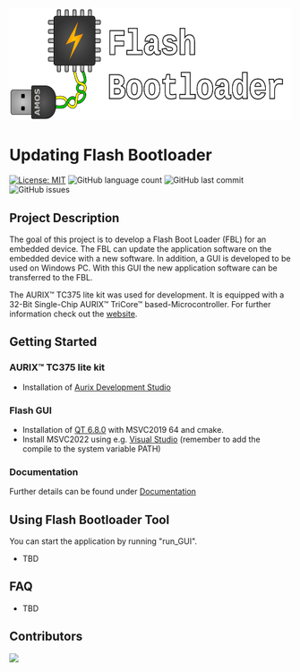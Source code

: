 <h1 align="center">
  <img src="./Deliverables/sprint-01/team-logo.png" alt="Flash Boot Loader Teamlogo" height="200"/>
</h1>

# Updating Flash Bootloader
[![License: MIT](https://img.shields.io/badge/License-MIT-yellow.svg)](https://opensource.org/licenses/MIT)
![GitHub language count](https://img.shields.io/github/languages/count/amosproj/amos2024ss07-updating-flash-boot-loader)
![GitHub last commit](https://img.shields.io/github/last-commit/amosproj/amos2024ss07-updating-flash-boot-loader)
![GitHub issues](https://img.shields.io/github/issues/amosproj/amos2024ss07-updating-flash-boot-loader)


## Project Description
The goal of this project is to develop a Flash Boot Loader (FBL) for an embedded device. The FBL can update the application software on the embedded device with a new software. In addition, a GUI is developed to be used on Windows PC. With this GUI the new application software can be transferred to the FBL.

The AURIX&trade; TC375 lite kit was used for development. It is equipped with a 32-Bit Single-Chip AURIX&trade; TriCore&trade; based-Microcontroller. For further information check out the [website](https://www.infineon.com/cms/en/product/evaluation-boards/kit_a2g_tc375_lite/).


## Getting Started 
### AURIX&trade; TC375 lite kit
* Installation of [Aurix Development Studio](https://www.infineon.com/cms/en/product/promopages/aurix-development-studio/)

### Flash GUI
* Installation of [QT 6.8.0](https://www.qt.io/download-qt-installer-oss) with MSVC2019 64 and cmake.
* Install MSVC2022 using e.g. [Visual Studio](https://visualstudio.microsoft.com/) (remember to add the compile to the system variable PATH)

### Documentation
Further details can be found under [Documentation](./Documentation)

## Using Flash Bootloader Tool
You can start the application by running "run_GUI".
* TBD

## FAQ
* TBD

## Contributors
<a href="https://github.com/amosproj/amos2024ss07-updating-flash-boot-loader/graphs/contributors">
  <img src="https://contrib.rocks/image?repo=amosproj/amos2024ss07-updating-flash-boot-loader"/>
</a>

